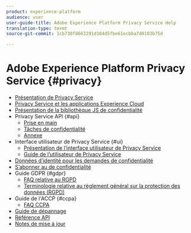 ```yaml
---
product: experience-platform
audience: user
user-guide-title: Adobe Experience Platform Privacy Service Help
translation-type: tm+mt
source-git-commit: 1cb730f8663291d104d5fbe61ecbba7d0103b75d

---
```



# Adobe Experience Platform Privacy Service {#privacy}

* [Présentation de Privacy Service](home.md)
* [Privacy Service et les applications Experience Cloud](experience-cloud-apps.md)
* [Présentation de la bibliothèque JS de confidentialité](js-library.md)
* Privacy Service API {#api}
   * [Prise en main](api/getting-started.md)
   * [Tâches de confidentialité](api/privacy-jobs.md)
   * [Annexe](api/appendix.md)
* Interface utilisateur de Privacy Service {#ui}
   * [Présentation de l’interface utilisateur de Privacy Service](ui/overview.md)
   * [Guide de l’utilisateur de Privacy Service](ui/user-guide.md)
* [Données d’identité pour les demandes de confidentialité](identity-data.md)
* [S’abonner au de confidentialité](privacy-events.md)
* Guide GDPR {#gdpr}
   * [FAQ relative au RGPD](gdpr/faq.md)
   * [Terminologie relative au règlement général sur la protection des données (RGPD)](gdpr/terminology.md)
* Guide de l&#39;ACCP {#ccpa}
   * [FAQ CCPA](ccpa/faq.md)
* [Guide de dépannage](troubleshooting-guide.md)
* [Référence API](https://www.adobe.io/apis/experiencecloud/gdpr/api-reference.html)
* [Notes de mise à jour](release-notes.md)
